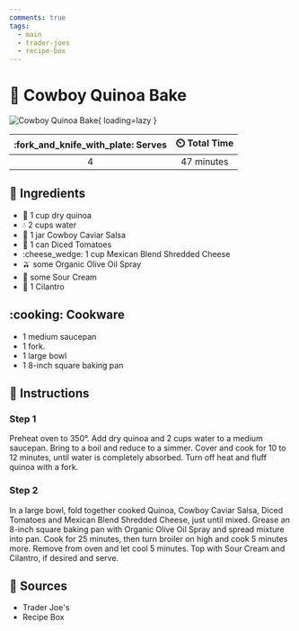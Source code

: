 ```yaml
---
comments: true
tags:
  - main
  - trader-joes
  - recipe-box
---
```

# :ear_of_rice: Cowboy Quinoa Bake

![Cowboy Quinoa Bake](../assets/images/cowboy-quinoa-bake.png){ loading=lazy }

| :fork_and_knife_with_plate: Serves | :timer_clock: Total Time |
|:----------------------------------:|:-----------------------: |
| 4 | 47 minutes |

## :salt: Ingredients

- :ear_of_rice: 1 cup dry quinoa
- :droplet: 2 cups water
- :tomato: 1 jar Cowboy Caviar Salsa
- :tomato: 1 can Diced Tomatoes
- :cheese_wedge: 1 cup Mexican Blend Shredded Cheese
- :olive: some Organic Olive Oil Spray
- :rice: some Sour Cream
- :herb: 1 Cilantro

## :cooking: Cookware

- 1 medium saucepan
- 1 fork.
- 1 large bowl
- 1 8-inch square baking pan

## :pencil: Instructions

### Step 1

Preheat oven to 350°. Add dry quinoa and 2 cups water to a medium saucepan. Bring to a boil and reduce to a simmer.
Cover and cook for 10 to 12 minutes, until water is completely absorbed. Turn off heat and fluff quinoa with a fork.

### Step 2

In a large bowl, fold together cooked Quinoa, Cowboy Caviar Salsa, Diced Tomatoes and Mexican Blend Shredded Cheese,
just until mixed. Grease an 8-inch square baking pan with Organic Olive Oil Spray and spread mixture into pan. Cook for
25 minutes, then turn broiler on high and cook 5 minutes more. Remove from oven and let cool 5 minutes. Top with Sour
Cream and Cilantro, if desired and serve.

## :link: Sources

- Trader Joe's
- Recipe Box
